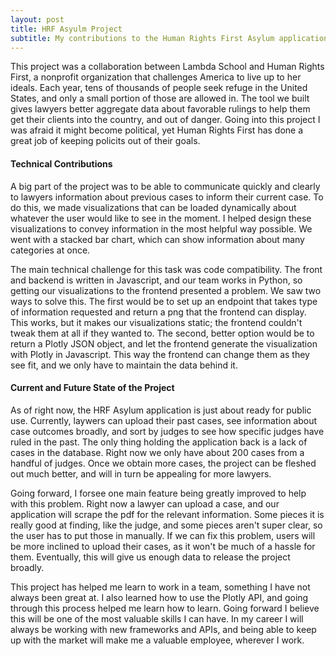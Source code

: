 ```yaml
---
layout: post
title: HRF Asyulm Project
subtitle: My contributions to the Human Rights First Asylum application
---
```


This project was a collaboration between Lambda School and Human Rights First, a nonprofit organization that challenges America to live up to her ideals.
Each year, tens of thousands of people seek refuge in the United States, and only a small portion of those are allowed in. The tool we built gives lawyers better aggregate data about favorable rulings to help them get their clients into the country, and out of danger. Going into this project I was afraid it might become political, yet Human Rights First has done a great job of keeping policits out of their goals.

#### Technical Contributions
A big part of the project was to be able to communicate quickly and clearly to lawyers information about previous cases to inform their current case. To do this, we made visualizations that can be loaded dynamically about whatever the user would like to see in the moment. I helped design these visualizations to convey information in the most helpful way possible. We went with a stacked bar chart, which can show information about many categories at once.

The main technical challenge for this task was code compatibility. The front and backend is written in Javascript, and our team works in Python, so getting our visualizations to the frontend presented a problem. We saw two ways to solve this. The first would be to set up an endpoint that takes type of information requested and return a png that the frontend can display. This works, but it makes our visualizations static; the frontend couldn't tweak them at all if they wanted to. The second, better option would be to return a Plotly JSON object, and let the frontend generate the visualization with Plotly in Javascript. This way the frontend can change them as they see fit, and we only have to maintain the data behind it.

#### Current and Future State of the Project
As of right now, the HRF Asylum application is just about ready for public use. Currently, laywers can upload their past cases, see information about case outcomes broadly, and sort by judges to see how specific judges have ruled in the past. The only thing holding the application back is a lack of cases in the database. Right now we only have about 200 cases from a handful of judges. Once we obtain more cases, the project can be fleshed out much better, and will in turn be appealing for more lawyers.

Going forward, I forsee one main feature being greatly improved to help with this problem. Right now a lawyer can upload a case, and our application will scrape the pdf for the relevant information. Some pieces it is really good at finding, like the judge, and some pieces aren't super clear, so the user has to put those in manually. If we can fix this problem, users will be more inclined to upload their cases, as it won't be much of a hassle for them. Eventually, this will give us enough data to release the project broadly.

This project has helped me learn to work in a team, something I have not always been great at. I also learned how to use the Plotly API, and going through this process helped me learn how to learn. Going forward I believe this will be one of the most valuable skills I can have. In my career I will always be working with new frameworks and APIs, and being able to keep up with the market will make me a valuable employee, wherever I work.
